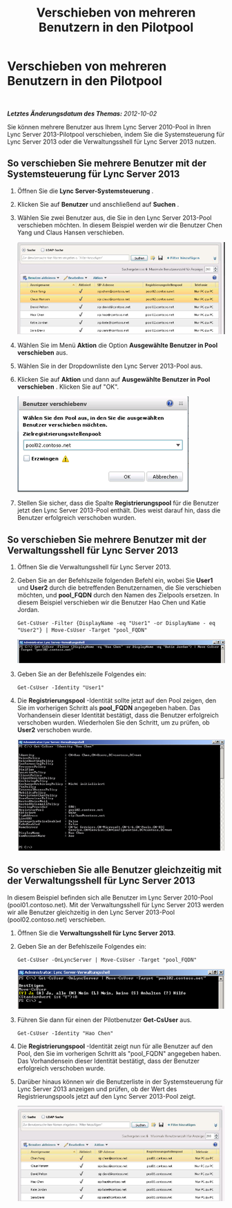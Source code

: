 ﻿---
title: Verschieben von mehreren Benutzern in den Pilotpool
TOCTitle: Verschieben von mehreren Benutzern in den Pilotpool
ms:assetid: 90d0590c-922c-4933-b778-9dd850b59310
ms:mtpsurl: https://technet.microsoft.com/de-de/library/JJ205096(v=OCS.15)
ms:contentKeyID: 49294748
ms.date: 05/19/2016
mtps_version: v=OCS.15
ms.translationtype: HT
---

# Verschieben von mehreren Benutzern in den Pilotpool

 

_**Letztes Änderungsdatum des Themas:** 2012-10-02_

Sie können mehrere Benutzer aus Ihrem Lync Server 2010-Pool in Ihren Lync Server 2013-Pilotpool verschieben, indem Sie die Systemsteuerung für Lync Server 2013 oder die Verwaltungsshell für Lync Server 2013 nutzen.

## So verschieben Sie mehrere Benutzer mit der Systemsteuerung für Lync Server 2013

1.  Öffnen Sie die **Lync Server-Systemsteuerung** .

2.  Klicken Sie auf **Benutzer** und anschließend auf **Suchen** .

3.  Wählen Sie zwei Benutzer aus, die Sie in den Lync Server 2013-Pool verschieben möchten. In diesem Beispiel werden wir die Benutzer Chen Yang und Claus Hansen verschieben.
    
    ![Verschieben von Benutzern zu bestimmtem Registrierungspool](images/JJ205096.70d510e1-8e6b-40a5-a80b-27cbc63fc337(OCS.15).jpg "Verschieben von Benutzern zu bestimmtem Registrierungspool")  

4.  Wählen Sie im Menü **Aktion** die Option **Ausgewählte Benutzer in Pool verschieben** aus.

5.  Wählen Sie in der Dropdownliste den Lync Server 2013-Pool aus.

6.  Klicken Sie auf **Aktion** und dann auf **Ausgewählte Benutzer in Pool verschieben** . Klicken Sie auf "OK".
    
    ![Benutzer verschieben, Zielregistrierungspool (Dialogfeld)](images/JJ205401.8a375003-dc00-4541-b578-4d88f2010601(OCS.15).png "Benutzer verschieben, Zielregistrierungspool (Dialogfeld)")  

7.  Stellen Sie sicher, dass die Spalte **Registrierungspool** für die Benutzer jetzt den Lync Server 2013-Pool enthält. Dies weist darauf hin, dass die Benutzer erfolgreich verschoben wurden.

## So verschieben Sie mehrere Benutzer mit der Verwaltungsshell für Lync Server 2013

1.  Öffnen Sie die Verwaltungsshell für Lync Server 2013.

2.  Geben Sie an der Befehlszeile folgenden Befehl ein, wobei Sie **User1** und **User2** durch die betreffenden Benutzernamen, die Sie verschieben möchten, und **pool\_FQDN** durch den Namen des Zielpools ersetzen. In diesem Beispiel verschieben wir die Benutzer Hao Chen und Katie Jordan.
    
        Get-CsUser -Filter {DisplayName -eq "User1" -or DisplayName - eq "User2"} | Move-CsUser -Target "pool_FQDN"
    
    ![Beispiel für PowerShell Get-CsUser-Cmdlet](images/JJ205096.767ff9fc-755d-4a80-a710-5b1367aecbe0(OCS.15).jpg "Beispiel für PowerShell Get-CsUser-Cmdlet")  

3.  Geben Sie an der Befehlszeile Folgendes ein:
    
        Get-CsUser -Identity "User1"

4.  Die **Registrierungspool** -Identität sollte jetzt auf den Pool zeigen, den Sie im vorherigen Schritt als **pool\_FQDN** angegeben haben. Das Vorhandensein dieser Identität bestätigt, dass die Benutzer erfolgreich verschoben wurden. Wiederholen Sie den Schritt, um zu prüfen, ob **User2** verschoben wurde.
    
    ![Ausgabe von PowerShell-Cmdlet Get-UsUser -Identity](images/JJ205096.8ff04c67-37a0-4156-bfbc-28f9f7b137c8(OCS.15).jpg "Ausgabe von PowerShell-Cmdlet Get-UsUser -Identity")  

## So verschieben Sie alle Benutzer gleichzeitig mit der Verwaltungsshell für Lync Server 2013

In diesem Beispiel befinden sich alle Benutzer im Lync Server 2010-Pool (pool01.contoso.net). Mit der Verwaltungsshell für Lync Server 2013 werden wir alle Benutzer gleichzeitig in den Lync Server 2013-Pool (pool02.contoso.net) verschieben.

1.  Öffnen Sie die **Verwaltungsshell für Lync Server 2013**.

2.  Geben Sie an der Befehlszeile Folgendes ein:
    
        Get-CsUser -OnLyncServer | Move-CsUser -Target "pool_FQDN"
    
    ![PowerShell-Cmdlet und Ergebnisse in Verwaltungsshell](images/JJ205096.1e57ccb1-9378-4dc7-82b7-dcaa63a285c6(OCS.15).png "PowerShell-Cmdlet und Ergebnisse in Verwaltungsshell")  

3.  Führen Sie dann für einen der Pilotbenutzer **Get-CsUser** aus.
    
        Get-CsUser -Identity "Hao Chen"

4.  Die **Registrierungspool** -Identität zeigt nun für alle Benutzer auf den Pool, den Sie im vorherigen Schritt als "pool\_FQDN" angegeben haben. Das Vorhandensein dieser Identität bestätigt, dass der Benutzer erfolgreich verschoben wurde.

5.  Darüber hinaus können wir die Benutzerliste in der Systemsteuerung für Lync Server 2013 anzeigen und prüfen, ob der Wert des Registrierungspools jetzt auf den Lync Server 2013-Pool zeigt.
    
    ![Lync Server 2013-Systemsteuerung mit Benutzerliste](images/JJ205096.3f2e87a7-ec59-43c5-82cb-e770108bfb04(OCS.15).jpg "Lync Server 2013-Systemsteuerung mit Benutzerliste")

